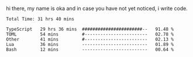 hi there, my name is oka and in case you have not yet noticed, i write code.

<!--START_SECTION:waka-->

```javascript, typescript, go, python, dockerfile, yaml, markdown, html, javascriptreact, typescriptreact, json, rust
Total Time: 31 hrs 40 mins

TypeScript   29 hrs 36 mins  #######################--   91.48 %
TOML         54 mins         #------------------------   02.78 %
Other        41 mins         #------------------------   02.13 %
Lua          36 mins         -------------------------   01.89 %
Bash         12 mins         -------------------------   00.64 %
```

<!--END_SECTION:waka-->

<!--
**okawibawa/okawibawa** is a ✨ _special_ ✨ repository because its `README.md` (this file) appears on your GitHub profile.

Here are some ideas to get you started:

- 🔭 I’m currently working on ...
- 🌱 I’m currently learning ...
- 👯 I’m looking to collaborate on ...
- 🤔 I’m looking for help with ...
- 💬 Ask me about ...
- 📫 How to reach me: ...
- 😄 Pronouns: ...
- ⚡ Fun fact: ...
-->

